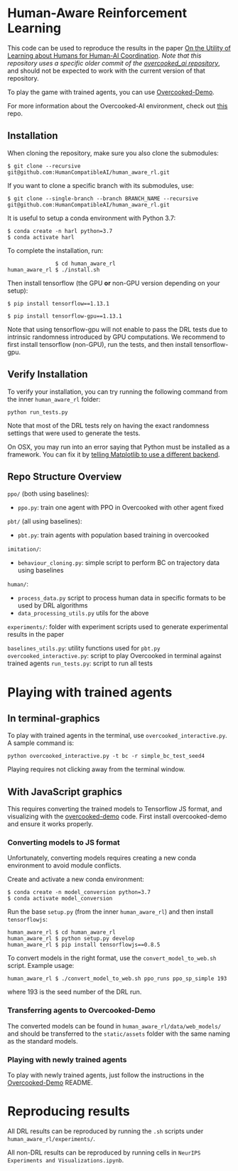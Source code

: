 # Human-Aware Reinforcement Learning

This code can be used to reproduce the results in the paper [On the Utility of Learning about Humans for Human-AI Coordination](https://bit.ly/2XoYHAm). *Note that this repository uses a specific older commit of the [overcooked_ai repository](https://github.com/HumanCompatibleAI/overcooked_ai)*, and should not be expected to work with the current version of that repository.

To play the game with trained agents, you can use [Overcooked-Demo](https://github.com/HumanCompatibleAI/overcooked-demo).

For more information about the Overcooked-AI environment, check out [this](https://github.com/HumanCompatibleAI/overcooked_ai) repo.

## Installation

When cloning the repository, make sure you also clone the submodules:
```
$ git clone --recursive git@github.com:HumanCompatibleAI/human_aware_rl.git
```

If you want to clone a specific branch with its submodules, use:
```
$ git clone --single-branch --branch BRANCH_NAME --recursive git@github.com:HumanCompatibleAI/human_aware_rl.git
```

It is useful to setup a conda environment with Python 3.7:
```
$ conda create -n harl python=3.7
$ conda activate harl
```

To complete the installation, run:
```
               $ cd human_aware_rl
human_aware_rl $ ./install.sh
```

Then install tensorflow (the GPU **or** non-GPU version depending on your setup):
```
$ pip install tensorflow==1.13.1
```

```
$ pip install tensorflow-gpu==1.13.1
```

Note that using tensorflow-gpu will not enable to pass the DRL tests due to intrinsic randomness introduced by GPU computations. We recommend to first install tensorflow (non-GPU), run the tests, and then install tensorflow-gpu.

## Verify Installation

To verify your installation, you can try running the following command from the inner `human_aware_rl` folder:

```
python run_tests.py
```

Note that most of the DRL tests rely on having the exact randomness settings that were used to generate the tests.

On OSX, you may run into an error saying that Python must be installed as a framework. You can fix it by [telling Matplotlib to use a different backend](https://markhneedham.com/blog/2018/05/04/python-runtime-error-osx-matplotlib-not-installed-as-framework-mac/).

## Repo Structure Overview


`ppo/` (both using baselines):
- `ppo.py`: train one agent with PPO in Overcooked with other agent fixed

`pbt/` (all using baselines):
- `pbt.py`: train agents with population based training in overcooked

`imitation/`:
- `behaviour_cloning.py`:  simple script to perform BC on trajectory data using baselines

`human/`:
- `process_data.py` script to process human data in specific formats to be used by DRL algorithms
- `data_processing_utils.py` utils for the above

`experiments/`: folder with experiment scripts used to generate experimental results in the paper

`baselines_utils.py`: utility functions used for `pbt.py`
`overcooked_interactive.py`: script to play Overcooked in terminal against trained agents
`run_tests.py`: script to run all tests

# Playing with trained agents

## In terminal-graphics

To play with trained agents in the terminal, use `overcooked_interactive.py`. A sample command is:

`python overcooked_interactive.py -t bc -r simple_bc_test_seed4`

Playing requires not clicking away from the terminal window.

## With JavaScript graphics

This requires converting the trained models to Tensorflow JS format, and visualizing with the [overcooked-demo](https://github.com/HumanCompatibleAI/overcooked-demo) code. First install overcooked-demo and ensure it works properly.

### Converting models to JS format

Unfortunately, converting models requires creating a new conda environment to avoid module conflicts.

Create and activate a new conda environment:
```
$ conda create -n model_conversion python=3.7
$ conda activate model_conversion
```

Run the base `setup.py` (from the inner `human_aware_rl`) and then install `tensorflowjs`:
```
human_aware_rl $ cd human_aware_rl
human_aware_rl $ python setup.py develop
human_aware_rl $ pip install tensorflowjs==0.8.5
```

To convert models in the right format, use the `convert_model_to_web.sh` script. Example usage:
```
human_aware_rl $ ./convert_model_to_web.sh ppo_runs ppo_sp_simple 193
```
where 193 is the seed number of the DRL run.

### Transferring agents to Overcooked-Demo

The converted models can be found in `human_aware_rl/data/web_models/` and should be transferred to the `static/assets` folder with the same naming as the standard models.

### Playing with newly trained agents

To play with newly trained agents, just follow the instructions in the [Overcooked-Demo](https://github.com/HumanCompatibleAI/overcooked-demo) README.

# Reproducing results

All DRL results can be reproduced by running the `.sh` scripts under `human_aware_rl/experiments/`.

All non-DRL results can be reproduced by running cells in `NeurIPS Experiments and Visualizations.ipynb`.
